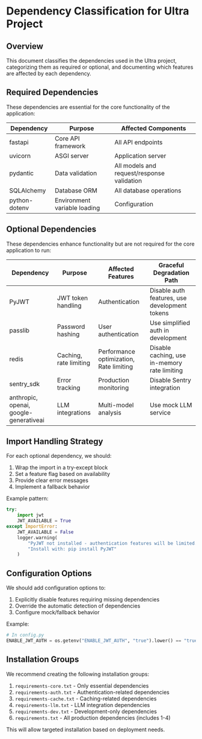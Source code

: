 # Dependency Classification for Ultra Project

## Overview

This document classifies the dependencies used in the Ultra project, categorizing them as required or optional, and documenting which features are affected by each dependency.

## Required Dependencies

These dependencies are essential for the core functionality of the application:

| Dependency    | Purpose                      | Affected Components                        |
| ------------- | ---------------------------- | ------------------------------------------ |
| fastapi       | Core API framework           | All API endpoints                          |
| uvicorn       | ASGI server                  | Application server                         |
| pydantic      | Data validation              | All models and request/response validation |
| SQLAlchemy    | Database ORM                 | All database operations                    |
| python-dotenv | Environment variable loading | Configuration                              |

## Optional Dependencies

These dependencies enhance functionality but are not required for the core application to run:

| Dependency                             | Purpose                | Affected Features                       | Graceful Degradation Path                     |
| -------------------------------------- | ---------------------- | --------------------------------------- | --------------------------------------------- |
| PyJWT                                  | JWT token handling     | Authentication                          | Disable auth features, use development tokens |
| passlib                                | Password hashing       | User authentication                     | Use simplified auth in development            |
| redis                                  | Caching, rate limiting | Performance optimization, Rate limiting | Disable caching, use in-memory rate limiting  |
| sentry_sdk                             | Error tracking         | Production monitoring                   | Disable Sentry integration                    |
| anthropic, openai, google-generativeai | LLM integrations       | Multi-model analysis                    | Use mock LLM service                          |

## Import Handling Strategy

For each optional dependency, we should:

1. Wrap the import in a try-except block
2. Set a feature flag based on availability
3. Provide clear error messages
4. Implement a fallback behavior

Example pattern:

```python
try:
    import jwt
    JWT_AVAILABLE = True
except ImportError:
    JWT_AVAILABLE = False
    logger.warning(
        "PyJWT not installed - authentication features will be limited. "
        "Install with: pip install PyJWT"
    )
```

## Configuration Options

We should add configuration options to:

1. Explicitly disable features requiring missing dependencies
2. Override the automatic detection of dependencies
3. Configure mock/fallback behavior

Example:

```python
# In config.py
ENABLE_JWT_AUTH = os.getenv("ENABLE_JWT_AUTH", "true").lower() == "true" and JWT_AVAILABLE
```

## Installation Groups

We recommend creating the following installation groups:

1. `requirements-core.txt` - Only essential dependencies
2. `requirements-auth.txt` - Authentication-related dependencies
3. `requirements-cache.txt` - Caching-related dependencies
4. `requirements-llm.txt` - LLM integration dependencies
5. `requirements-dev.txt` - Development-only dependencies
6. `requirements.txt` - All production dependencies (includes 1-4)

This will allow targeted installation based on deployment needs.
